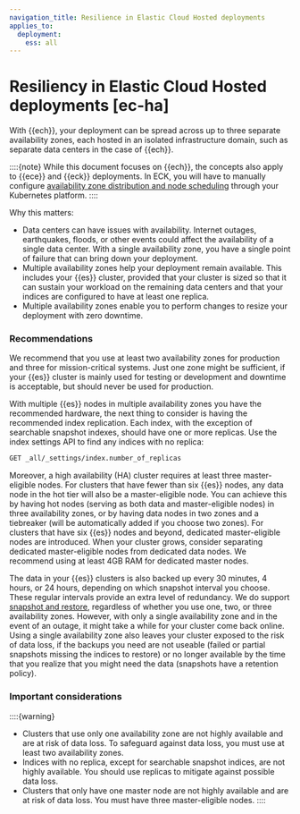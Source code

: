 ```yaml
---
navigation_title: Resilience in Elastic Cloud Hosted deployments
applies_to:
  deployment:
    ess: all
---
```


# Resiliency in Elastic Cloud Hosted deployments [ec-ha] 

With {{ech}}, your deployment can be spread across up to three separate availability zones, each hosted in an isolated infrastructure domain, such as separate data centers in the case of {{ech}}.

::::{note}
While this document focuses on {{ech}}, the concepts also apply to {{ece}} and {{eck}} deployments. In ECK, you will have to manually configure [availability zone distribution and node scheduling](/deploy-manage/deploy/cloud-on-k8s/advanced-elasticsearch-node-scheduling.md) through your Kubernetes platform.
::::

Why this matters:

* Data centers can have issues with availability. Internet outages, earthquakes, floods, or other events could affect the availability of a single data center. With a single availability zone, you have a single point of failure that can bring down your deployment.
* Multiple availability zones help your deployment remain available. This includes your {{es}} cluster, provided that your cluster is sized so that it can sustain your workload on the remaining data centers and that your indices are configured to have at least one replica.
* Multiple availability zones enable you to perform changes to resize your deployment with zero downtime.

### Recommendations

We recommend that you use at least two availability zones for production and three for mission-critical systems. Just one zone might be sufficient, if your {{es}} cluster is mainly used for testing or development and downtime is acceptable, but should never be used for production.

With multiple {{es}} nodes in multiple availability zones you have the recommended hardware, the next thing to consider is having the recommended index replication. Each index, with the exception of searchable snapshot indexes, should have one or more replicas. Use the index settings API to find any indices with no replica:

```sh
GET _all/_settings/index.number_of_replicas
```

Moreover, a high availability (HA) cluster requires at least three master-eligible nodes. For clusters that have fewer than six {{es}} nodes, any data node in the hot tier will also be a master-eligible node. You can achieve this by having hot nodes (serving as both data and master-eligible nodes) in three availability zones, or by having data nodes in two zones and a tiebreaker (will be automatically added if you choose two zones). For clusters that have six {{es}} nodes and beyond, dedicated master-eligible nodes are introduced. When your cluster grows, consider separating dedicated master-eligible nodes from dedicated data nodes. We recommend using at least 4GB RAM for dedicated master nodes.

The data in your {{es}} clusters is also backed up every 30 minutes, 4 hours, or 24 hours, depending on which snapshot interval you choose. These regular intervals provide an extra level of redundancy. We do support [snapshot and restore](../../../deploy-manage/tools/snapshot-and-restore.md), regardless of whether you use one, two, or three availability zones. However, with only a single availability zone and in the event of an outage, it might take a while for your cluster come back online. Using a single availability zone also leaves your cluster exposed to the risk of data loss, if the backups you need are not useable (failed or partial snapshots missing the indices to restore) or no longer available by the time that you realize that you might need the data (snapshots have a retention policy).

### Important considerations

::::{warning} 
* Clusters that use only one availability zone are not highly available and are at risk of data loss. To safeguard against data loss, you must use at least two availability zones.
* Indices with no replica, except for searchable snapshot indices, are not highly available. You should use replicas to mitigate against possible data loss.
* Clusters that only have one master node are not highly available and are at risk of data loss. You must have three master-eligible nodes.
::::



